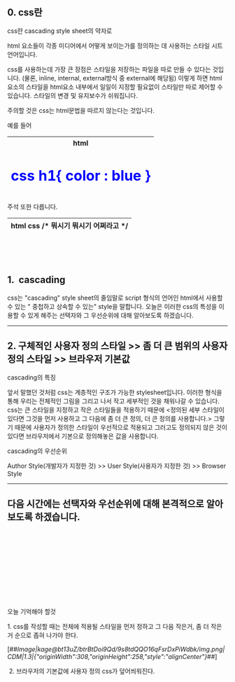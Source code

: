 ## 0\. css란

css란 cascading style sheet의 약자로

html 요소들이 각종 미디어에서 어떻게 보이는가를 정의하는 데 사용하는 스타일 시트 언어입니다.

css를 사용하는데 가장 큰 장점은 스타일을 저장하는 파일을 따로 만들 수 있다는 것입니다. (물론, inline, internal, external방식 중 external에 해당됨) 이렇게 하면 html요소의 스타일을 html요소 내부에서 일일이 지정할 필요없이 스타일만 따로 제어할 수 있습니다. 스타일의 변경 및 유지보수가 쉬워집니다.

주의할 것은 css는 html문법을 따르지 않는다는 것입니다.

예를 들어

|       html   <h1 style="color:blue">         css   h1{ color : blue }          |
| --- |

주석 또한 다릅니다. 

|       html   <!-- 뭐시기 뭐시기 어쩌라고 -->      css   /\* 뭐시기 뭐시기 어쩌라고 \*/          |
| --- |
<br><br><br>
## 1.  cascading 

css는 "cascading" style sheet의 줄임말로 script 형식의 언어인 html에서 사용할 수 있는 " 중첩하고 상속할 수 있는" style을 말합니다. 오늘은 이러한 css의 특성을 이용할 수 있게 해주는 선택자와 그 우선순위에 대해 알아보도록 하겠습니다.

---

## 2\. 구체적인 사용자 정의 스타일 >> 좀 더 큰 범위의 사용자 정의 스타일 >> 브라우저 기본값

cascading의 특징

앞서 말했던 것처럼 css는 계층적인 구조가 가능한 stylesheet입니다. 이러한 형식을 통해 우리는 전체적인 그림을 그리고 나서 작고 세부적인 것을 채워나갈 수 있습니다. css는 큰 스타일을 지정하고 작은 스타일들을 적용하기 때문에 <정의된 세부 스타일이 있다면 그것을 먼저 사용하고 그 다음에 좀 더 큰 정의, 더 큰 정의를 사용합니다.> 그렇기 때문에 사용자가 정의한 스타일이 우선적으로 적용되고 그러고도 정의되지 않은 것이 있다면 브라우저에서 기본으로 정의해놓은 값을 사용합니다.

cascading의 우선순위

Author Style(개발자가 지정한 것) >> User Style(사용자가 지정한 것) >> Browser Style

---

다음 시간에는 선택자와 우선순위에 대해 본격적으로 알아보도록 하겠습니다.
<br><br><br><br><br><br><br><br>
---

오늘 기억해야 할것

1\. css를 작성할 때는 전체에 적용될 스타일을 먼저 정하고 그 다음 작은거, 좀 더 작은 거 순으로 좁혀 나가야 한다.

[##_Image|kage@bt13uZ/btrBtDoi9Qd/9s8tdQQO16qFsrDxPiWdbk/img.png|CDM|1.3|{"originWidth":308,"originHeight":258,"style":"alignCenter"}_##]

 2. 브라우저의 기본값에 사용자 정의 css가 덮어씌워진다.